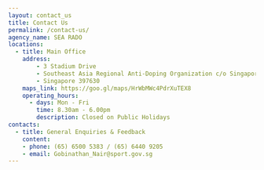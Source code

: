 ```yaml
---
layout: contact_us
title: Contact Us
permalink: /contact-us/
agency_name: SEA RADO
locations:
  - title: Main Office
    address:
        - 3 Stadium Drive
        - Southeast Asia Regional Anti-Doping Organization c/o Singapore Sports Council
        - Singapore 397630
    maps_link: https://goo.gl/maps/HrWbMWc4PdrXuTEX8
    operating_hours:
      - days: Mon - Fri
        time: 8.30am - 6.00pm
        description: Closed on Public Holidays
contacts:
  - title: General Enquiries & Feedback
    content:
    - phone: (65) 6500 5383 / (65) 6440 9205
    - email: Gobinathan_Nair@sport.gov.sg
---
```

